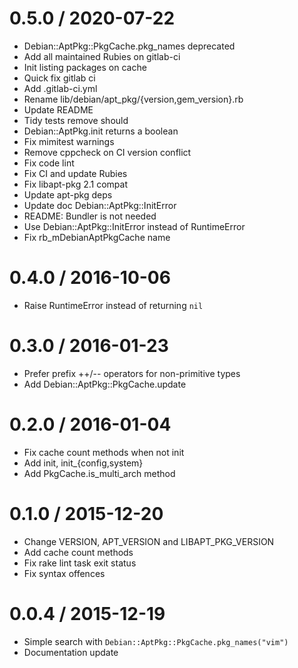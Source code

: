 
0.5.0 / 2020-07-22
==================

  * Debian::AptPkg::PkgCache.pkg_names deprecated
  * Add all maintained Rubies on gitlab-ci
  * Init listing packages on cache
  * Quick fix gitlab ci
  * Add .gitlab-ci.yml
  * Rename lib/debian/apt_pkg/{version,gem_version}.rb
  * Update README
  * Tidy tests remove should
  * Debian::AptPkg.init returns a boolean
  * Fix mimitest warnings
  * Remove cppcheck on CI version conflict
  * Fix code lint
  * Fix CI and update Rubies
  * Fix libapt-pkg 2.1 compat
  * Update apt-pkg deps
  * Update doc Debian::AptPkg::InitError
  * README: Bundler is not needed
  * Use Debian::AptPkg::InitError instead of RuntimeError
  * Fix rb_mDebianAptPkgCache name

0.4.0 / 2016-10-06
==================

  * Raise RuntimeError instead of returning `nil`

0.3.0 / 2016-01-23
==================

  * Prefer prefix ++/-- operators for non-primitive types
  * Add Debian::AptPkg::PkgCache.update

0.2.0 / 2016-01-04
==================

  * Fix cache count methods when not init
  * Add init, init_{config,system}
  * Add PkgCache.is_multi_arch method

0.1.0 / 2015-12-20
==================

  * Change VERSION, APT_VERSION and LIBAPT_PKG_VERSION
  * Add cache count methods
  * Fix rake lint task exit status
  * Fix syntax offences

0.0.4 / 2015-12-19
==================

  * Simple search with `Debian::AptPkg::PkgCache.pkg_names("vim")`
  * Documentation update
